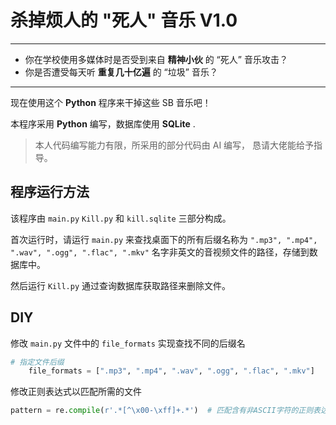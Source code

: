 # **杀掉烦人的 "死人" 音乐  V1.0**

------

- 你在学校使用多媒体时是否受到来自 **精神小伙** 的 “死人” 音乐攻击？
- 你是否遭受每天听 **重复几十亿遍** 的 “垃圾” 音乐？

------

现在使用这个  **Python**  程序来干掉这些 SB 音乐吧！

本程序采用   **Python**  编写，数据库使用  **SQLite**  .

> 本人代码编写能力有限，所采用的部分代码由 AI 编写， 恳请大佬能给予指导。



## 程序运行方法

该程序由 `main.py` `Kill.py` 和 `kill.sqlite` 三部分构成。

首次运行时，请运行  `main.py`  来查找桌面下的所有后缀名称为 `".mp3", ".mp4", ".wav", ".ogg", ".flac", ".mkv"` 名字非英文的音视频文件的路径，存储到数据库中。

然后运行 `Kill.py` 通过查询数据库获取路径来删除文件。



## DIY

修改 `main.py` 文件中的 `file_formats` 实现查找不同的后缀名

```python
# 指定文件后缀
    file_formats = [".mp3", ".mp4", ".wav", ".ogg", ".flac", ".mkv"]
```

修改正则表达式以匹配所需的文件

```python
pattern = re.compile(r'.*[^\x00-\xff]+.*')  # 匹配含有非ASCII字符的正则表达式
```

